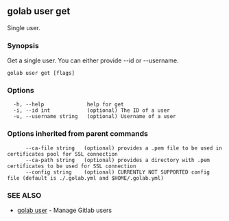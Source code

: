 ## golab user get

Single user.

### Synopsis


Get a single user. You can either provide --id or --username.

```
golab user get [flags]
```

### Options

```
  -h, --help              help for get
  -i, --id int            (optional) The ID of a user
  -u, --username string   (optional) Username of a user
```

### Options inherited from parent commands

```
      --ca-file string   (optional) provides a .pem file to be used in certificates pool for SSL connection
      --ca-path string   (optional) provides a directory with .pem certificates to be used for SSL connection
      --config string    (optional) CURRENTLY NOT SUPPORTED config file (default is ./.golab.yml and $HOME/.golab.yml)
```

### SEE ALSO
* [golab user](golab_user.md)	 - Manage Gitlab users

